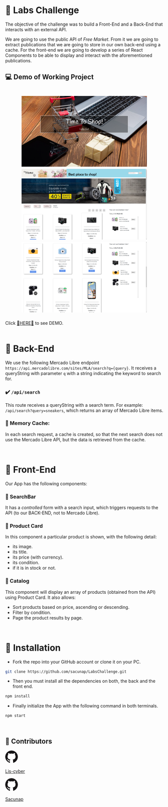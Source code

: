 # 🎁 Labs Challenge

The objective of the challenge was to build a Front-End and a Back-End that interacts with an external API.

We are going to use the public API of *Free Market*. From it we are going to extract publications that we are going to store in our own back-end using a cache. For the front-end we are going to develop a series of React Components to be able to display and interact with the aforementioned publications.

## 💻 Demo of Working Project

<h1 align="center">
  <img width="400px" src="client/src/components/Styles/img/picture1.png" alt="picture1" />
  <img  width="400px" src="client/src/components/Styles/img/picture2.png" alt="picture2" />
  <img  width="400px" src="client/src/components/Styles/img/picture3.png" alt="picture3" />
  </h1>

Click <a href="https://mini-market2.vercel.app/" target="_blank" rel="noreferrer">🔔HERE🔔</a> to see DEMO.
<br>
<br>

# 🌱 Back-End

We use the following Mercado Libre endpoint `https://api.mercadolibre.com/sites/MLA/search?q={query}`.
It receives a queryString with parameter `q` with a string indicating the keyword to search for.

### ✔️ `/api/search`

This route receives a queryString with a search term. For example: `/api/search?query=sneakers`, which returns an array of Mercado Libre items.

### 💼 Memory Cache:

In each search request, a cache is created, so that the next search does not use the Mercado Libre API, but the data is retrieved from the cache.

<br>

# 🌴 Front-End

Our App has the following components:

### 🔎 SearchBar

It has a *controlled* form with a search input, which triggers requests to the API (to our BACK-END, not to Mercado Libre).

### 📑 Product Card

In this component a particular product is shown, with the following detail:

- its image.
- its title.
- its price (with currency).
- its condition.
- if it is in stock or not.

### 📁 Catalog

This component will display an array of products (obtained from the API) using Product Card. It also allows:

- Sort products based on price, ascending or descending.
- Filter by condition.
- Page the product results by page.

<br>

# 🚀 Installation

- Fork the repo into your GitHub account or clone it on your PC.

```bash
git clone https://github.com/sacunap/LabsChallenge.git
```

- Then you must install all the dependencies on both, the back and the front end.

```bash
npm install
```

- Finally initialize the App with the following command in both terminals.

```bash
npm start
```


<br>

## 🐙 Contributors

<div>
  <a href="https://github.com/Lis-cyber" target="_blank" rel="noreferrer">
    <span>
      <img width="8%" src="client/src/components/Styles/img/GitHub-Mark-64px.jpg" alt="Lis" />
      <p> Lis-cyber </p>
    </span>
  </a>

  <a href="https://github.com/sacunap" target="_blank" rel="noreferrer">
    <span>
      <img width="8%" src="client/src/components/Styles/img/GitHub-Mark-64px.jpg" alt="sixto" />
      <p> Sacunap </p>
    </span>
  </a>
</div>
